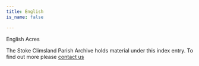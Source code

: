 ```yaml
---
title: English
is_name: false

---
```


English Acres


The Stoke Climsland Parish Archive holds material under this index entry. To find out more please [contact us](/contact/)
